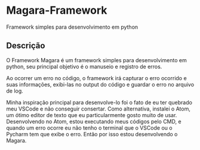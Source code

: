 # Magara-Framework
Framework simples para desenvolvimento em python

## Descrição

O Framework Magara é um framework simples para desenvolvimento em python, seu principal objetivo é o manuseio e registro de erros.

Ao ocorrer um erro no código, o framework irá capturar o erro ocorrido e suas informações, exibi-las no output do código e guardar o erro no arquivo de log.

Minha inspiração principal para desenvolve-lo foi o fato de eu ter quebrado meu VSCode e não conseguir consertar.
Como alternativa, instalei o Atom, um ótimo editor de texto que eu particularmente gosto muito de usar.
Desenvolvendo no Atom, estou executando meus códigos pelo CMD, e quando um erro ocorre eu não tenho o terminal que o VSCode ou o Pycharm tem que exibe o erro. Então por isso estou desenvolvendo o Magara.


